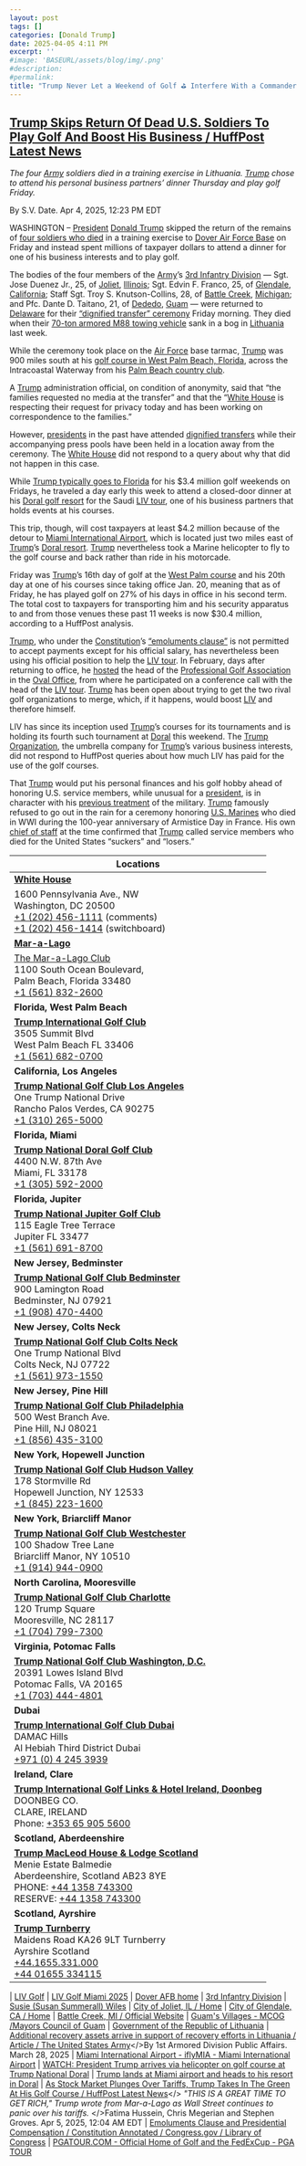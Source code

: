 ```yaml
---
layout: post
tags: []
categories: [Donald Trump]
date: 2025-04-05 4:11 PM
excerpt: ''
#image: 'BASEURL/assets/blog/img/.png'
#description:
#permalink:
title: "Trump Never Let a Weekend of Golf ⛳️ Interfere With a Commander-In-Chief’s Solemn Duty to Receive Fallen Military 🪖 "
---
```


## [Trump Skips Return Of Dead U.S. Soldiers To Play Golf And Boost His Business / HuffPost Latest News](https://www.huffpost.com/entry/trump-skips-dover-soldiers-golf_n_67effa46e4b0bb67eb7acc1a)

*The four [Army](https://www.army.mil/) soldiers died in a training exercise in Lithuania. [Trump](https://www.donaldjtrump.com/) chose to attend his personal business partners’ dinner Thursday and play golf Friday.*

By S.V. Date. Apr 4, 2025, 12:23 PM EDT

WASHINGTON – [President](https://www.whitehouse.gov/) [Donald Trump](https://www.donaldjtrump.com/) skipped the return of the remains of [four soldiers who died](https://apnews.com/article/missing-us-soldiers-lithuania-armored-vehicle-fc5501ee70303fa64fe5620d59095c2f) in a training exercise to [Dover Air Force Base](https://www.dover.af.mil/) on Friday and instead spent millions of taxpayer dollars to attend a dinner for one of his business interests and to play golf.

The bodies of the four members of the [Army](https://www.army.mil/)’s [3rd Infantry Division](https://home.army.mil/stewart/units/3ID) — Sgt. Jose Duenez Jr., 25, of [Joliet](https://www.joliet.gov/), [Illinois](https://www.illinois.gov/); Sgt. Edvin F. Franco, 25, of [Glendale](https://www.glendaleca.gov/), [California](https://www.ca.gov/); Staff Sgt. Troy S. Knutson-Collins, 28, of [Battle Creek](https://battlecreekmi.gov/), [Michigan](https://www.michigan.gov/); and Pfc. Dante D. Taitano, 21, of [Dededo](https://www.mcog.guam.gov/villages-list), [Guam](https://www.guam.gov/) ― were returned to [Delaware](https://www.dover.af.mil/) for their [“dignified transfer” ceremony](https://www.dover.af.mil/) Friday morning. They died when their [70-ton armored M88 towing vehicle](https://www.army.mil/article/284222/additional_recovery_assets_arrive_in_support_of_recovery_efforts_in_lithuania) sank in a bog in [Lithuania](https://lrv.lt/) last week.

While the ceremony took place on the [Air Force](https://www.af.mil/) base tarmac, [Trump](https://www.donaldjtrump.com/) was 900 miles south at his [golf course in West Palm Beach, Florida](https://www.trumpinternationalpalmbeaches.com/), across the Intracoastal Waterway from his [Palm Beach country club](https://www.maralagoclub.com/).

A [Trump](https://www.donaldjtrump.com/) administration official, on condition of anonymity, said that “the families requested no media at the transfer” and that the “[White House](https://www.whitehouse.gov/) is respecting their request for privacy today and has been working on correspondence to the families.”

However, [presidents](https://www.whitehouse.gov/) in the past have attended [dignified transfers](https://www.dover.af.mil/) while their accompanying press pools have been held in a location away from the ceremony. The [White House](https://www.whitehouse.gov/) did not respond to a query about why that did not happen in this case.

While [Trump typically goes to Florida](https://www.huffpost.com/entry/donald-trump-golf18-million_n_67cb892fe4b02f3ad1f4b2bb) for his \$3.4 million golf weekends on Fridays, he traveled a day early this week to attend a closed-door dinner at his [Doral golf resort](https://www.trumpgolfdoral.com/) for the Saudi [LIV tour](https://www.livgolf.com/), one of his business partners that holds events at his courses.

This trip, though, will cost taxpayers at least \$4.2 million because of the detour to [Miami International Airport](https://miami-airport.com/), which is located just two miles east of [Trump](https://www.donaldjtrump.com/)’s [Doral resort](https://www.trumpgolfdoral.com/). [Trump](https://www.donaldjtrump.com/) nevertheless took a Marine helicopter to fly to the golf course and back rather than ride in his motorcade.

Friday was [Trump](https://www.donaldjtrump.com/)’s 16th day of golf at the [West Palm course](https://www.trumpinternationalpalmbeaches.com/) and his 20th day at one of his courses since taking office Jan. 20, meaning that as of Friday, he has played golf on 27% of his days in office in his second term. The total cost to taxpayers for transporting him and his security apparatus to and from those venues these past 11 weeks is now \$30.4 million, according to a HuffPost analysis.

[Trump](https://www.donaldjtrump.com/), who under the [Constitution](https://constitution.congress.gov/)’s [“emoluments clause”](https://constitution.congress.gov/browse/essay/artII-S1-C7-1/ALDE_00000233/) is not permitted to accept payments except for his official salary, has nevertheless been using his official position to help the [LIV tour](https://www.livgolf.com/). In February, days after returning to office, he [hosted](https://www.nytimes.com/2025/02/17/us/politics/trump-ethics-conflicts-business-adams.html) the head of the [Professional Golf Association](https://www.pgatour.com/) in the [Oval Office](,https://www.whitehouse.gov/), from where he participated on a conference call with the head of the [LIV tour](https://www.livgolf.com/). [Trump](https://www.donaldjtrump.com/) has been open about trying to get the two rival golf organizations to merge, which, if it happens, would boost [LIV](https://www.livgolf.com/) and therefore himself.

LIV has since its inception used [Trump](https://www.donaldjtrump.com/)’s courses for its tournaments and is holding its fourth such tournament at [Doral](https://www.trumpgolfdoral.com/) this weekend. The [Trump Organization](https://www.trump.com=), the umbrella company for [Trump](https://www.donaldjtrump.com/)’s various business interests, did not respond to HuffPost queries about how much LIV has paid for the use of the golf courses.

That [Trump](https://www.donaldjtrump.com/) would put his personal finances and his golf hobby ahead of honoring U.S. service members, while unusual for a [president](https://www.https://www.whitehouse.gov/), is in character with his [previous treatment](https://www.huffpost.com/entry/trump-military-signal-chat_n_67e5fcd8e4b0da7de427383c) of the military. [Trump](https://www.donaldjtrump.com/) famously refused to go out in the rain for a ceremony honoring [U.S. Marines](https://www.marines.mil/) who died in WWI during the 100-year anniversary of Armistice Day in France. His own [chief of staff](https://www.linkedin.com/in/susiewiles/) at the time confirmed that [Trump](https://www.donaldjtrump.com/) called service members who died for the United States “suckers” and “losers.”

| Locations |
|---|
| **[White House](https://www.whitehouse.gov)** |
| 1600 Pennsylvania Ave., NW <br /> Washington, DC 20500 <br /> <a href="tel:+12024561111">+1 (202) 456-1111</a> (comments) <br /> <a href="tel:+12024561414">+1 (202) 456-1414</a> (switchboard) |
| **[Mar-a-Lago](https://www.maralagoclub.com/)** |
| [The Mar-a-Lago Club](https://www.maralagoclub.com/) <br /> 1100 South Ocean Boulevard, <br /> Palm Beach, Florida 33480 <br /> <a href="tel+15618322600">+1 (561) 832-2600</a> |
| **Florida, West Palm Beach** |
| **[Trump International Golf Club](https://www.trumpinternationalpalmbeaches.com/)** <br /> 3505 Summit Blvd <br /> West Palm Beach FL 33406 <br /> <a href="tel:+15616820700">+1 (561) 682-0700</a> |
| **California, Los Angeles** |
| **[Trump National Golf Club Los Angeles](https://www.trumpnationallosangeles.com/)** <br /> One Trump National Drive <br /> Rancho Palos Verdes, CA 90275 <br /> <a href="tel:+13102655000">+1 (310) 265-5000</a> |
| **Florida, Miami** |
| **[Trump National Doral Golf Club](https://www.trumpgolfdoral.com/)** <br /> 4400 N.W. 87th Ave <br /> Miami, FL 33178 <br /> <a href="tel:+13055922000">+1 (305) 592-2000</a> |
| **Florida, Jupiter** |
| **[Trump National Jupiter Golf Club](https://www.trumpnationaljupiter.com/about)** <br /> 115 Eagle Tree Terrace <br /> Jupiter FL 33477 <br /> <a href="tel:+15616918700">+1 (561) 691-8700</a> |
| **New Jersey, Bedminster** |
| **[Trump National Golf Club Bedminster](https://www.trumpnationalbedminster.com/)** <br /> 900 Lamington Road <br /> Bedminster, NJ 07921 <br /> <a href="tel:+1908.470.4400">+1 (908) 470-4400</a> |
| **New Jersey, Colts Neck** |
| **[Trump National Golf Club Colts Neck](https://www.trumpcoltsneck.com/)** <br /> One Trump National Blvd <br /> Colts Neck, NJ 07722 <br /> <a href="tel:+15619731550">+1 (561) 973-1550</a> |
| **New Jersey, Pine Hill** |
| **[Trump National Golf Club Philadelphia](https://www.trumpnationalphiladelphia.com/)** <br /> 500 West Branch Ave. <br /> Pine Hill, NJ 08021 <br /> <a href="tel:+18564353100">+1 (856) 435-3100</a> |
| **New York, Hopewell Junction** |
|  **[Trump National Golf Club Hudson Valley](https://www.trumpnationalhudsonvalley.com/)** <br /> 178 Stormville Rd <br /> Hopewell Junction, NY 12533 <br /> <a href="tel:+18452231600">+1 (845) 223-1600</a> |
| **New York, Briarcliff Manor** |
| **[Trump National Golf Club Westchester](https://www.trumpnationalwestchester.com/)** <br /> 100 Shadow Tree Lane <br /> Briarcliff Manor, NY 10510 <br /> <a href="tel:+19149440900">+1 (914) 944-0900</a> |
| **North Carolina, Mooresville** |
| **[Trump National Golf Club Charlotte](https://www.trumpnationalcharlotte.com/)** <br /> 120 Trump Square <br /> Mooresville, NC 28117 <br /> <a href="tel:+17047997300">+1 (704) 799-7300</a> |
| **Virginia, Potomac Falls** |
| **[Trump National Golf Club Washington, D.C.](https://www.trumpnationaldc.com/)** <br /> 20391 Lowes Island Blvd <br /> Potomac Falls, VA 20165 <br /> <a href="tel:+17034444801">+1 (703) 444-4801</a> |
| **Dubai** |
| **[Trump International Golf Club Dubai](https://www.trumpgolfdubai.com/)** <br /> DAMAC Hills <br /> Al Hebiah Third District Dubai <br /> <a href="tel:+971042453939">+971 (0) 4 245 3939</a> |
| **Ireland, Clare** |
| **[Trump International Golf Links & Hotel Ireland, Doonbeg](https://www.trumpgolfireland.com/)** <br />  DOONBEG CO. <br /> CLARE, IRELAND <br /> Phone: <a href="tel:+353659055600">+353 65 905 5600</a> |
| **Scotland, Aberdeenshire** |
| **[Trump MacLeod House & Lodge Scotland](https://www.trumphotels.com/macleod-house)** <br /> Menie Estate Balmedie <br /> Aberdeenshire, Scotland AB23 8YE <br /> PHONE: <a href="tel:+441358743300">+44 1358 743300</a> <br /> RESERVE: <a href="tel:+441358743300">+44 1358 743300</a> |
| **Scotland, Ayrshire** |
| **[Trump Turnberry](https://www.turnberry.co.uk/)** <br /> Maidens Road KA26 9LT Turnberry <br /> Ayrshire Scotland <br /> <a href="tel:+441655331000">+44.1655.331.000</a> <br /> <a href="tel:+4401655334115">+44 01655 334115</a> |

| [LIV Golf](https://www.livgolf.com/)
| [LIV Golf Miami 2025](https://www.livgolf.com/schedule/miami-2025/course)
| [Dover AFB home](https://www.dover.af.mil/)
| [3rd Infantry Division](https://home.army.mil/stewart/units/3ID)
| [Susie (Susan Summerall) Wiles](https://www.linkedin.com/in/susiewiles/)
| [City of Joliet, IL / Home](https://www.joliet.gov/)
| [City of Glendale, CA / Home](https://www.glendaleca.gov/)
| [Battle Creek, MI / Official Website](https://battlecreekmi.gov/)
| [Guam's Villages - MCOG /Mayors Council of Guam](https://www.mcog.guam.gov/villages-list)
| [Government of the Republic of Lithuania](https://lrv.lt/en/)
| [Additional recovery assets arrive in support of recovery efforts in Lithuania / Article / The United States Army](https://www.army.mil/article/284222/additional_recovery_assets_arrive_in_support_of_recovery_efforts_in_lithuania)</>By 1st Armored Division Public Affairs. March 28, 2025
| [Miami International Airport - iflyMIA - Miami International Airport](https://miami-airport.com/)
| [WATCH: President Trump arrives via helicopter on golf course at Trump National Doral](https://www.palmbeachpost.com/story/news/trump/2025/04/03/liv-golf-miami-donald-trump-doral-golf-course/82788877007/)
| [Trump lands at Miami airport and heads to his resort in Doral](https://www.palmbeachpost.com/story/news/trump/2025/04/03/trump-lands-at-miami-airport-and-heads-to-his-resort-in-dor-but-presidential-chopper-has-wheel-issue/82789946007/)
| [As Stock Market Plunges Over Tariffs, Trump Takes In The Green At His Golf Course / HuffPost Latest News](https://www.huffpost.com/entry/trump-golfing-tariffs-stock-market-plummeting_n_67f0a7c4e4b0f761e074019b)</> *"THIS IS A GREAT TIME TO GET RICH," Trump wrote from Mar-a-Lago as Wall Street continues to panic over his tariffs.* </>Fatima Hussein, Chris Megerian and Stephen Groves. Apr 5, 2025, 12:04 AM EDT
| [Emoluments Clause and Presidential Compensation / Constitution Annotated / Congress.gov / Library of Congress](https://constitution.congress.gov/browse/essay/artII-S1-C7-1/ALDE_00000233/)
| [PGATOUR.COM - Official Home of Golf and the FedExCup - PGA TOUR](https://www.pgatour.com/)
